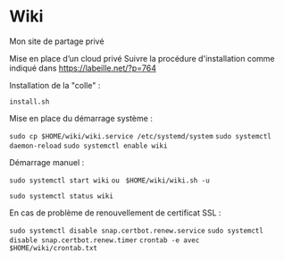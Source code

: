# Wiki
Mon site de partage privé

Mise en place d’un cloud privé
 Suivre la procédure d'installation comme indiqué dans https://labeille.net/?p=764

Installation de la "colle" :

  `install.sh`

Mise en place du démarrage système :

  `sudo cp $HOME/wiki/wiki.service /etc/systemd/system`
  `sudo systemctl daemon-reload`
  `sudo systemctl enable wiki`

Démarrage manuel :

  `sudo systemctl start wiki`
   `ou `
  `$HOME/wiki/wiki.sh -u`

  `sudo systemctl status wiki`


En cas de problème de renouvellement de certificat SSL :

  `sudo systemctl disable snap.certbot.renew.service`
  `sudo systemctl disable snap.certbot.renew.timer`
  `crontab -e avec $HOME/wiki/crontab.txt`


